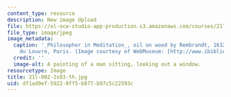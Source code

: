 ```yaml
---
content_type: resource
description: New image Upload
file: https://ol-ocw-studio-app-production.s3.amazonaws.com/courses/21l-002-2-foundations-of-western-culture-ii-renaissance-to-modernity-spring-2003/df1ad9ef59220ff5b877b97c5c22593c_21l-002-2s03-th.jpg
file_type: image/jpeg
image_metadata:
  caption: '_Philosopher in Meditation_, oil on wood by Rembrandt, 1632; in the Musee
    du Louvre, Paris. (Image courtesy of WebMuseum: [http://www.ibiblio.org/wm/](http://www.ibiblio.org/wm/).)'
  credit: ''
  image-alt: A painting of a man sitting, looking out a window.
resourcetype: Image
title: 21l-002-2s03-th.jpg
uid: df1ad9ef-5922-0ff5-b877-b97c5c22593c
---
```

